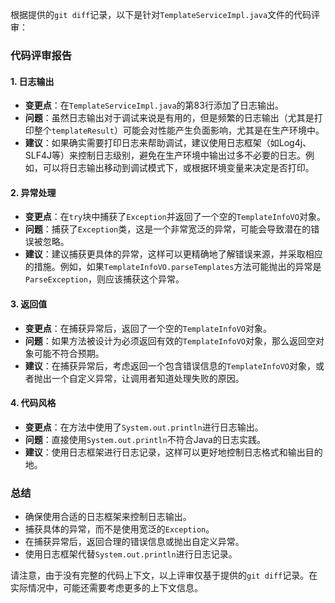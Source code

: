 根据提供的`git diff`记录，以下是针对`TemplateServiceImpl.java`文件的代码评审：

### 代码评审报告

#### 1. 日志输出
- **变更点**：在`TemplateServiceImpl.java`的第83行添加了日志输出。
- **问题**：虽然日志输出对于调试来说是有用的，但是频繁的日志输出（尤其是打印整个`templateResult`）可能会对性能产生负面影响，尤其是在生产环境中。
- **建议**：如果确实需要打印日志来帮助调试，建议使用日志框架（如Log4j、SLF4J等）来控制日志级别，避免在生产环境中输出过多不必要的日志。例如，可以将日志输出移动到调试模式下，或根据环境变量来决定是否打印。

#### 2. 异常处理
- **变更点**：在`try`块中捕获了`Exception`并返回了一个空的`TemplateInfoVO`对象。
- **问题**：捕获了`Exception`类，这是一个非常宽泛的异常，可能会导致潜在的错误被忽略。
- **建议**：建议捕获更具体的异常，这样可以更精确地了解错误来源，并采取相应的措施。例如，如果`TemplateInfoVO.parseTemplates`方法可能抛出的异常是`ParseException`，则应该捕获这个异常。

#### 3. 返回值
- **变更点**：在捕获异常后，返回了一个空的`TemplateInfoVO`对象。
- **问题**：如果方法被设计为必须返回有效的`TemplateInfoVO`对象，那么返回空对象可能不符合预期。
- **建议**：在捕获异常后，考虑返回一个包含错误信息的`TemplateInfoVO`对象，或者抛出一个自定义异常，让调用者知道处理失败的原因。

#### 4. 代码风格
- **变更点**：在方法中使用了`System.out.println`进行日志输出。
- **问题**：直接使用`System.out.println`不符合Java的日志实践。
- **建议**：使用日志框架进行日志记录，这样可以更好地控制日志格式和输出目的地。

### 总结
- 确保使用合适的日志框架来控制日志输出。
- 捕获具体的异常，而不是使用宽泛的`Exception`。
- 在捕获异常后，返回合理的错误信息或抛出自定义异常。
- 使用日志框架代替`System.out.println`进行日志记录。

请注意，由于没有完整的代码上下文，以上评审仅基于提供的`git diff`记录。在实际情况中，可能还需要考虑更多的上下文信息。